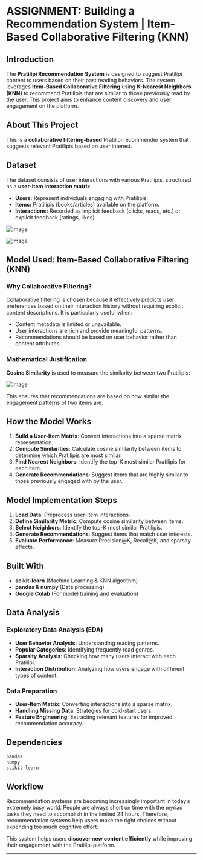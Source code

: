 # ASSIGNMENT: Building a Recommendation System | Item-Based Collaborative Filtering (KNN)

## Introduction
The **Pratilipi Recommendation System** is designed to suggest Pratilipi content to users based on their past reading behaviors. The system leverages **Item-Based Collaborative Filtering** using **K-Nearest Neighbors (KNN)** to recommend Pratilipis that are similar to those previously read by the user. This project aims to enhance content discovery and user engagement on the platform.

## About This Project
This is a **collaborative filtering-based** Pratilipi recommender system that suggests relevant Pratilipis based on user interest.

## Dataset
The dataset consists of user interactions with various Pratilipis, structured as a **user-item interaction matrix**.
- **Users:** Represent individuals engaging with Pratilipis.
- **Items:** Pratilipis (books/articles) available on the platform.
- **Interactions:** Recorded as implicit feedback (clicks, reads, etc.) or explicit feedback (ratings, likes).

![image](https://github.com/user-attachments/assets/e6d6a79e-8da2-418f-9017-f72ce580267c)

![image](https://github.com/user-attachments/assets/165bfb5a-4eac-4a77-adbe-353e242faad0)

## Model Used: **Item-Based Collaborative Filtering (KNN)**

### Why Collaborative Filtering?
Collaborative filtering is chosen because it effectively predicts user preferences based on their interaction history without requiring explicit content descriptions. It is particularly useful when:
- Content metadata is limited or unavailable.
- User interactions are rich and provide meaningful patterns.
- Recommendations should be based on user behavior rather than content attributes.

### Mathematical Justification
**Cosine Similarity** is used to measure the similarity between two Pratilipis:

![image](https://github.com/user-attachments/assets/10485a2f-d0c6-49c5-b67c-d617de40b6bd)


This ensures that recommendations are based on how similar the engagement patterns of two items are.

## How the Model Works
1. **Build a User-Item Matrix**: Convert interactions into a sparse matrix representation.
2. **Compute Similarities**: Calculate cosine similarity between items to determine which Pratilipis are most similar.
3. **Find Nearest Neighbors**: Identify the top-K most similar Pratilipis for each item.
4. **Generate Recommendations**: Suggest items that are highly similar to those previously engaged with by the user.

## Model Implementation Steps
1. **Load Data**: Preprocess user-item interactions.
2. **Define Similarity Metric**: Compute cosine similarity between items.
3. **Select Neighbors**: Identify the top-K most similar Pratilipis.
4. **Generate Recommendations**: Suggest items that match user interests.
5. **Evaluate Performance**: Measure Precision@K, Recall@K, and sparsity effects.

## Built With
- **scikit-learn** (Machine Learning & KNN algorithm)
- **pandas & numpy** (Data processing)
- **Google Colab** (For model training and evaluation)

## Data Analysis
### Exploratory Data Analysis (EDA)
- **User Behavior Analysis**: Understanding reading patterns.
- **Popular Categories**: Identifying frequently read genres.
- **Sparsity Analysis**: Checking how many users interact with each Pratilipi.
- **Interaction Distribution**: Analyzing how users engage with different types of content.

### Data Preparation
- **User-Item Matrix**: Converting interactions into a sparse matrix.
- **Handling Missing Data**: Strategies for cold-start users.
- **Feature Engineering**: Extracting relevant features for improved recommendation accuracy.

## Dependencies
```txt
pandas
numpy
scikit-learn
```

## Workflow
Recommendation systems are becoming increasingly important in today’s extremely busy world. People are always short on time with the myriad tasks they need to accomplish in the limited 24 hours. Therefore, recommendation systems help users make the right choices without expending too much cognitive effort.

This system helps users **discover new content efficiently** while improving their engagement with the Pratilipi platform.

---






